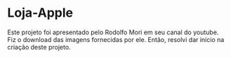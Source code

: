 # Loja-Apple
Este projeto foi apresentado pelo Rodolfo Mori em seu canal do youtube. Fiz o download das imagens fornecidas por ele. Então, resolvi dar início na criação deste projeto.
